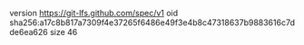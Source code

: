 version https://git-lfs.github.com/spec/v1
oid sha256:a17c8b817a7309f4e37265f6486e49f3e4b8c47318637b9883616c7dde6ea626
size 46
